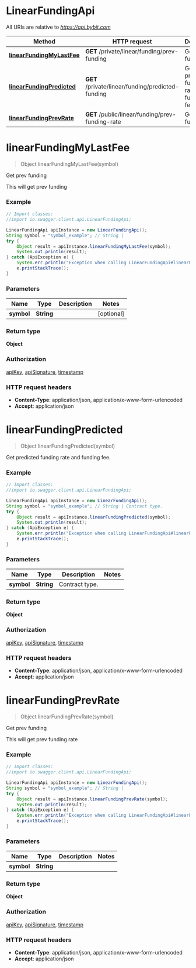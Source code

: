 # LinearFundingApi

All URIs are relative to *https://api.bybit.com*

Method | HTTP request | Description
------------- | ------------- | -------------
[**linearFundingMyLastFee**](LinearFundingApi.md#linearFundingMyLastFee) | **GET** /private/linear/funding/prev-funding | Get prev funding
[**linearFundingPredicted**](LinearFundingApi.md#linearFundingPredicted) | **GET** /private/linear/funding/predicted-funding | Get predicted funding rate and funding fee.
[**linearFundingPrevRate**](LinearFundingApi.md#linearFundingPrevRate) | **GET** /public/linear/funding/prev-funding-rate | Get prev funding


<a name="linearFundingMyLastFee"></a>
# **linearFundingMyLastFee**
> Object linearFundingMyLastFee(symbol)

Get prev funding

This will get prev funding

### Example
```java
// Import classes:
//import io.swagger.client.api.LinearFundingApi;

LinearFundingApi apiInstance = new LinearFundingApi();
String symbol = "symbol_example"; // String | 
try {
    Object result = apiInstance.linearFundingMyLastFee(symbol);
    System.out.println(result);
} catch (ApiException e) {
    System.err.println("Exception when calling LinearFundingApi#linearFundingMyLastFee");
    e.printStackTrace();
}
```

### Parameters

Name | Type | Description  | Notes
------------- | ------------- | ------------- | -------------
 **symbol** | **String**|  | [optional]

### Return type

**Object**

### Authorization

[apiKey](../README.md#apiKey), [apiSignature](../README.md#apiSignature), [timestamp](../README.md#timestamp)

### HTTP request headers

 - **Content-Type**: application/json, application/x-www-form-urlencoded
 - **Accept**: application/json

<a name="linearFundingPredicted"></a>
# **linearFundingPredicted**
> Object linearFundingPredicted(symbol)

Get predicted funding rate and funding fee.

### Example
```java
// Import classes:
//import io.swagger.client.api.LinearFundingApi;

LinearFundingApi apiInstance = new LinearFundingApi();
String symbol = "symbol_example"; // String | Contract type.
try {
    Object result = apiInstance.linearFundingPredicted(symbol);
    System.out.println(result);
} catch (ApiException e) {
    System.err.println("Exception when calling LinearFundingApi#linearFundingPredicted");
    e.printStackTrace();
}
```

### Parameters

Name | Type | Description  | Notes
------------- | ------------- | ------------- | -------------
 **symbol** | **String**| Contract type. |

### Return type

**Object**

### Authorization

[apiKey](../README.md#apiKey), [apiSignature](../README.md#apiSignature), [timestamp](../README.md#timestamp)

### HTTP request headers

 - **Content-Type**: application/json, application/x-www-form-urlencoded
 - **Accept**: application/json

<a name="linearFundingPrevRate"></a>
# **linearFundingPrevRate**
> Object linearFundingPrevRate(symbol)

Get prev funding

This will get prev funding rate

### Example
```java
// Import classes:
//import io.swagger.client.api.LinearFundingApi;

LinearFundingApi apiInstance = new LinearFundingApi();
String symbol = "symbol_example"; // String | 
try {
    Object result = apiInstance.linearFundingPrevRate(symbol);
    System.out.println(result);
} catch (ApiException e) {
    System.err.println("Exception when calling LinearFundingApi#linearFundingPrevRate");
    e.printStackTrace();
}
```

### Parameters

Name | Type | Description  | Notes
------------- | ------------- | ------------- | -------------
 **symbol** | **String**|  |

### Return type

**Object**

### Authorization

[apiKey](../README.md#apiKey), [apiSignature](../README.md#apiSignature), [timestamp](../README.md#timestamp)

### HTTP request headers

 - **Content-Type**: application/json, application/x-www-form-urlencoded
 - **Accept**: application/json

